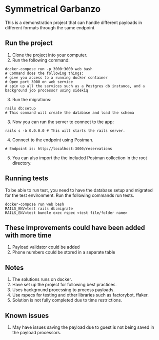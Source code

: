 # Symmetrical Garbanzo

This is a demonstration project that can handle different payloads in different formats through the same endpoint.

## Run the project
1. Clone the project into your computer.
2. Run the following command:
```
docker-compose run -p 3000:3000 web bash
# Command does the following things:
# give you access to a running docker container
# Open port 3000 on web service
# spin up all the services such as a Postgres db instance, and a background job processor using sidekiq
```
3. Run the migrations:
```
rails db:setup
# This command will create the database and load the schema
```
3. Now you can run the server to connect to the app:
```
rails s -b 0.0.0.0 # This will starts the rails server.
```
4. Connect to the endpoint using Postman.
```
# Endpoint is: http://localhost:3000/reservations
```
5. You can also import the the included Postman collection in the root directory.

## Running tests
To be able to run test, you need to have the database setup and migrated for the test environment. Run the following commands run tests.
```
docker-compose run web bash
RAILS_ENV=test rails db:migrate
RAILS_ENV=test bundle exec rspec <test file/folder name>
```

## These improvements could have been added with more time
1. Payload validator could be added
2. Phone numbers could be stored in a separate table

## Notes
1. The solutions runs on docker.
2. Have set up the project for following best practices.
3. Uses background processing to process payloads.
4. Use rspecs for testing and other libraries such as factorybot, ffaker.
5. Solution is not fully completed due to time restrictions.

## Known issues
1. May have issues saving the payload due to guest is not being saved in the payload processors.
